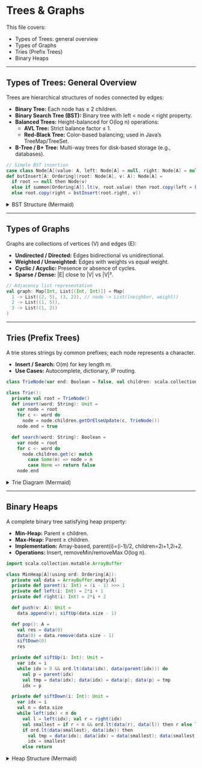 # Trees & Graphs

This file covers:
- Types of Trees: general overview
- Types of Graphs
- Tries (Prefix Trees)
- Binary Heaps

---

## Types of Trees: General Overview

Trees are hierarchical structures of nodes connected by edges:
- **Binary Tree:** Each node has ≤ 2 children.
- **Binary Search Tree (BST):** Binary tree with left < node < right property.
- **Balanced Trees:** Height-balanced for O(log n) operations:
  - **AVL Tree:** Strict balance factor ≤ 1.
  - **Red-Black Tree:** Color-based balancing; used in Java’s TreeMap/TreeSet.
- **B-Tree / B+ Tree:** Multi-way trees for disk-based storage (e.g., databases).

```scala
// Simple BST insertion
case class Node[A](value: A, left: Node[A] = null, right: Node[A] = null)
def bstInsert[A: Ordering](root: Node[A], v: A): Node[A] =
  if root == null then Node(v)
  else if summon[Ordering[A]].lt(v, root.value) then root.copy(left = bstInsert(root.left, v))
  else root.copy(right = bstInsert(root.right, v))
```

<details>
<summary>BST Structure (Mermaid)</summary>

```mermaid
graph TD
    A[10] --> B[5]
    A --> C[15]
    B --> D[2]
    B --> E[7]
```
</details>

---

## Types of Graphs

Graphs are collections of vertices (V) and edges (E):
- **Undirected / Directed:** Edges bidirectional vs unidirectional.
- **Weighted / Unweighted:** Edges with weights vs equal weight.
- **Cyclic / Acyclic:** Presence or absence of cycles.
- **Sparse / Dense:** |E| close to |V| vs |V|².

```scala
// Adjacency list representation
val graph: Map[Int, List[(Int, Int)]] = Map(
  1 -> List((2, 5), (3, 2)), // node -> List((neighbor, weight))
  2 -> List((1, 5)),
  3 -> List((1, 2))
)
```

---

## Tries (Prefix Trees)

A trie stores strings by common prefixes; each node represents a character.
- **Insert / Search:** O(m) for key length m.
- **Use Cases:** Autocomplete, dictionary, IP routing.

```scala
class TrieNode(var end: Boolean = false, val children: scala.collection.mutable.Map[Char, TrieNode] = scala.collection.mutable.Map())

class Trie():
  private val root = TrieNode()
  def insert(word: String): Unit =
    var node = root
    for c <- word do
      node = node.children.getOrElseUpdate(c, TrieNode())
    node.end = true

  def search(word: String): Boolean =
    var node = root
    for c <- word do
      node.children.get(c) match
        case Some(n) => node = n
        case None => return false
    node.end
```

<details>
<summary>Trie Diagram (Mermaid)</summary>

```mermaid
graph TD
    Root --> A['c'] --> B['a'] --> C['t'(end)]
    B --> D['r'] --> E['t'(end?)]
```
</details>

---

## Binary Heaps

A complete binary tree satisfying heap property:
- **Min-Heap:** Parent ≤ children.
- **Max-Heap:** Parent ≥ children.
- **Implementation:** Array-based, parent(i)=(i-1)/2, children=2i+1,2i+2.
- **Operations:** Insert, removeMin/removeMax O(log n).

```scala
import scala.collection.mutable.ArrayBuffer

class MinHeap[A](using ord: Ordering[A]):
  private val data = ArrayBuffer.empty[A]
  private def parent(i: Int) = (i - 1) >>> 1
  private def left(i: Int) = 2*i + 1
  private def right(i: Int) = 2*i + 2

  def push(v: A): Unit =
    data.append(v); siftUp(data.size - 1)

  def pop(): A =
    val res = data(0)
    data(0) = data.remove(data.size - 1)
    siftDown(0)
    res

  private def siftUp(i: Int): Unit =
    var idx = i
    while idx > 0 && ord.lt(data(idx), data(parent(idx))) do
      val p = parent(idx)
      val tmp = data(idx); data(idx) = data(p); data(p) = tmp
      idx = p

  private def siftDown(i: Int): Unit =
    var idx = i
    val n = data.size
    while left(idx) < n do
      val l = left(idx); val r = right(idx)
      val smallest = if r < n && ord.lt(data(r), data(l)) then r else l
      if ord.lt(data(smallest), data(idx)) then
        val tmp = data(idx); data(idx) = data(smallest); data(smallest) = tmp
        idx = smallest
      else return
```

<details>
<summary>Heap Structure (Mermaid)</summary>

```mermaid
flowchart TB
    10 --> 15
    10 --> 20
    15 --> 30
    15 --> 40
```
</details>
